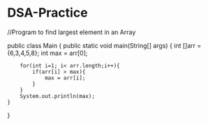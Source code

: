# DSA-Practice

//Program to find largest element in an Array

public class Main
{
	public static void main(String[] args) {
		int []arr = {6,3,4,5,8};
		int max = arr[0];
		
		for(int i=1; i< arr.length;i++){
		    if(arr[i] > max){
		        max = arr[i];
		    }
		}
		System.out.println(max);
	}
}
